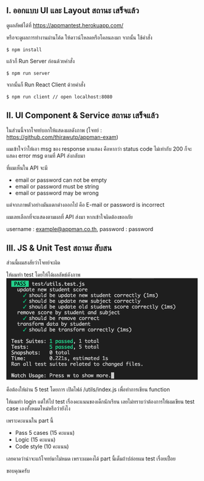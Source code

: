 
## I.  ออกแบบ UI และ Layout สถานะ เสร็จแล้ว

ดูผลลัพธ์ได้ที่ https://appmantest.herokuapp.com/


หรือจะดูผลการทำงานผ่านโค้ด
ให้ดาวน์โหลดหรือโคลนลงมา
จากนั้น ใช้คำสั่ง
```
$ npm install
```
แล้วก็ Run Server ก่อนด้วยคำสั่ง
```
$ npm run server
```
จากนั้นก็ Run React Client ด้วยคำสั่ง
```
$ npm run client // open localhost:8080
```
 


## II. UI Component & Service สถานะ เสร็จแล้ว

ในส่วนนี้จากโจทย์บอกให้แสดงผลดังภาพ
(โจทย์ : https://github.com/thirawutp/appman-exam)

ผมเข้าใจว่าให้เอา msg ของ response มาแสดง
คือหากว่า status code ไม่เท่ากับ 200 ก็จะแสดง error msg ตามที่ API ส่งกลับมา

ที่ผมเห็นใน API จะมี
- email or password can not be empty
- email or password must be string
- email or password may be wrong

แต่จากภาพตัวอย่างมันแตกต่างออกไป คือ
E-mail or password is incorrect

ผมเลยเลือกที่จะแสดงตามผลที่ API ส่งมา
หากเข้าใจผิดต้องขออภัย

username : example@appman.co.th, 
password : password


## III. JS & Unit Test สถานะ สับสน

ส่วนนี้ผมสงสัยว่าโจทย์จะผิด

ให้ผมทำ test โดยให้ได้ผลลัพธ์ดังภาพ
![](screenshots/pass-test.png)

คือต้องให้ผ่าน 5 test
โดยการ เปิดไฟล์ /utils/index.js เพื่อทำการเขียน function

ให้ผมทำ login แต่ให้ไป test เรื่องคะแนนของเด็กนักเรียน
เลยไม่ทราบว่าต้องการให้ผมเขียน test case เองทั้งหมดใหม่หรือว่ายังไง

เพราะคะแนนใน part นี้
- Pass 5 cases (15 คะแนน) 
- Logic (15 คะแนน)
- Code style (10 คะแนน)

เลยคาดว่าน่าจะแก้โจทย์มาไม่หมด เพราะผมคงได้ part นี้เต็มถ้าปล่อยผม test เรื่อยเปื่อย

ขอบคุณครับ
